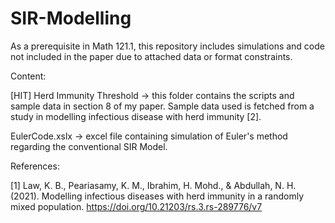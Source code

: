 # SIR-Modelling
As a prerequisite in Math 121.1, this repository includes simulations and code not included in the paper due to attached data or format constraints.

Content:

[HIT] Herd Immunity Threshold -> this folder contains the scripts and sample data in section 8 of my paper. Sample data used is fetched from a study in modelling infectious disease with herd immunity [2].

EulerCode.xslx -> excel file containing simulation of Euler's method regarding the conventional SIR Model.


References:

[1] Law, K. B., Peariasamy, K. M., Ibrahim, H. Mohd., & Abdullah, N. H. (2021). Modelling infectious diseases with herd immunity in a randomly mixed population. https://doi.org/10.21203/rs.3.rs-289776/v7
